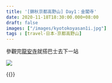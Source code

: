 ```yaml
---
title: '[錦秋京都高野山] Day1：金閣寺'
date: 2020-11-18T18:30:00.000+08:00
draft: false
images: ["/images/kyotokoyasan1i.jpg"]
tags : [travel-日本-京都高野山]
---
```


參觀完[龍安寺](https://hidie.net/kyotokoyasan1h/)就搭巴士去下一站

![](/images/kyotokoyasan1i.jpg)

  
  
{{<kyotokoyasan>}}  

